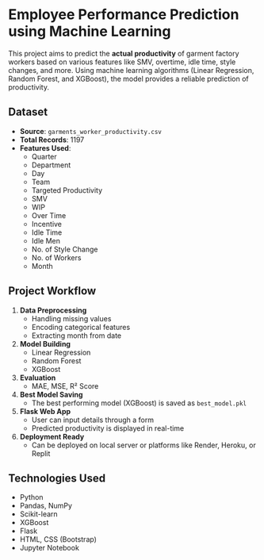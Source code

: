 # Employee Performance Prediction using Machine Learning

This project aims to predict the **actual productivity** of garment factory workers based on various features like SMV, overtime, idle time, style changes, and more. Using machine learning algorithms (Linear Regression, Random Forest, and XGBoost), the model provides a reliable prediction of productivity.

## Dataset

- **Source**: `garments_worker_productivity.csv`
- **Total Records**: 1197
- **Features Used**:
  - Quarter
  - Department
  - Day
  - Team
  - Targeted Productivity
  - SMV
  - WIP
  - Over Time
  - Incentive
  - Idle Time
  - Idle Men
  - No. of Style Change
  - No. of Workers
  - Month

## Project Workflow

1. **Data Preprocessing**
   - Handling missing values
   - Encoding categorical features
   - Extracting month from date
2. **Model Building**
   - Linear Regression
   - Random Forest
   - XGBoost
3. **Evaluation**
   - MAE, MSE, R² Score
4. **Best Model Saving**
   - The best performing model (XGBoost) is saved as `best_model.pkl`
5. **Flask Web App**
   - User can input details through a form
   - Predicted productivity is displayed in real-time
6. **Deployment Ready**
   - Can be deployed on local server or platforms like Render, Heroku, or Replit

## Technologies Used

- Python
- Pandas, NumPy
- Scikit-learn
- XGBoost
- Flask
- HTML, CSS (Bootstrap)
- Jupyter Notebook


